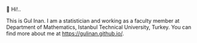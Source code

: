  

🌿  Hi!..

This is Gul Inan. I am a statistician and working as a faculty member 
at Department of Mathematics, Istanbul Technical University, Turkey. 
You can find more about me at https://gulinan.github.io/.  

 

